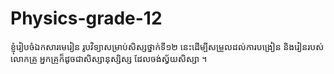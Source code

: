 # Physics-grade-12
ខ្ញុំរៀបចំឯកសារមេរៀន រូបវិទ្យាសម្រាប់សិស្សថ្នាក់ទី១២ នេះដើម្បីសម្រួលដល់ការបង្រៀន និងរៀនរបស់ លោកគ្រូ អ្នកគ្រូក៏ដូចជាសិស្សានុស្សិស្ស ដែលចង់ស្វ័យសិស្សា ។
